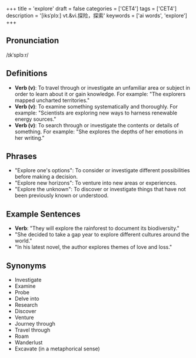 +++
title = 'explore'
draft = false
categories = ['CET4']
tags = ['CET4']
description = '[iksˈplɔː] vt.&vi.探险，探索'
keywords = ['ai words', 'explore']
+++

## Pronunciation
/ɪkˈsplɔːr/

## Definitions
- **Verb (v)**: To travel through or investigate an unfamiliar area or subject in order to learn about it or gain knowledge. For example: "The explorers mapped uncharted territories."
- **Verb (v)**: To examine something systematically and thoroughly. For example: "Scientists are exploring new ways to harness renewable energy sources."
- **Verb (v)**: To search through or investigate the contents or details of something. For example: "She explores the depths of her emotions in her writing."

## Phrases
- "Explore one's options": To consider or investigate different possibilities before making a decision.
- "Explore new horizons": To venture into new areas or experiences.
- "Explore the unknown": To discover or investigate things that have not been previously known or understood.

## Example Sentences
- **Verb**: "They will explore the rainforest to document its biodiversity."
- "She decided to take a gap year to explore different cultures around the world."
- "In his latest novel, the author explores themes of love and loss."

## Synonyms
- Investigate
- Examine
- Probe
- Delve into
- Research
- Discover
- Venture
- Journey through
- Travel through
- Roam
- Wanderlust
- Excavate (in a metaphorical sense)
